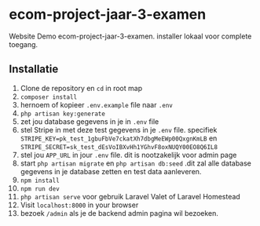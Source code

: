 # ecom-project-jaar-3-examen

Website Demo ecom-project-jaar-3-examen. installer lokaal voor complete toegang.

## Installatie

1. Clone de repository en `cd` in root map
1. `composer install`
1. hernoem of kopieer `.env.example` file naar `.env`
1. `php artisan key:generate`
1. zet jou database gegevens in je in `.env` file
1. stel Stripe in met deze test gegevens in je `.env` file. specifiek `STRIPE_KEY=pk_test_1gbuFbVe7ckatXh7dbgMeEWp00QxgnKmLB` en `STRIPE_SECRET=sk_test_dEsVoIBXvHh1YGhvF8oxNUQY00EO8Q6IL8`
1. stel jou `APP_URL` in jour `.env` file. dit is nootzakelijk voor admin page
1. start `php artisan migrate` en `php artisan db:seed` .dit zal alle database gegevens in je database zetten en test data aanleveren.
1. `npm install`
1. `npm run dev`
1. `php artisan serve` voor gebruik Laravel Valet of Laravel Homestead
1. Visit `localhost:8000` in your browser
1. bezoek `/admin` als je de backend admin pagina wil bezoeken.
